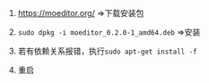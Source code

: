 1. https://moeditor.org/	=>下载安装包

2. `sudo dpkg -i moeditor_0.2.0-1_amd64.deb`	=>安装
3. 若有依赖关系报错，执行`sudo apt-get install -f`

3. 重启
